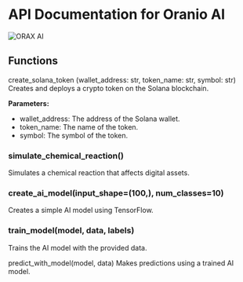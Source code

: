 # API Documentation for Oranio AI

![ORAX AI](https://github.com/user-attachments/assets/b08446dc-ecf7-4f1e-ba91-b176fa1c43cb)

## Functions

create_solana_token (wallet_address: str, token_name: str, symbol: str) Creates and deploys a crypto token on the Solana blockchain.

**Parameters:**

- wallet_address: The address of the Solana wallet.
- token_name: The name of the token.
- symbol: The symbol of the token.
  
### simulate_chemical_reaction()
Simulates a chemical reaction that affects digital assets.

### create_ai_model(input_shape=(100,), num_classes=10)
Creates a simple AI model using TensorFlow.

### train_model(model, data, labels)
Trains the AI model with the provided data.

predict_with_model(model, data)
Makes predictions using a trained AI model.
